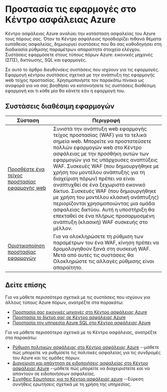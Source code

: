 <properties
   pageTitle="Προστασία τις εφαρμογές στο Κέντρο ασφάλειας Azure | Microsoft Azure"
   description="Αυτό διευθύνσεις εγγράφου συστάσεις στο Κέντρο ασφάλειας Azure που σας βοηθούν να προστατεύσετε Azure τις εφαρμογές σας και να παραμένετε σύμφωνα με τις πολιτικές ασφαλείας."
   services="security-center"
   documentationCenter="na"
   authors="TerryLanfear"
   manager="MBaldwin"
   editor=""/>

<tags
   ms.service="security-center"
   ms.devlang="na"
   ms.topic="article"
   ms.tgt_pltfrm="na"
   ms.workload="na"
   ms.date="08/04/2016"
   ms.author="terrylan"/>

# <a name="protecting-your-applications-in-azure-security-center"></a>Προστασία τις εφαρμογές στο Κέντρο ασφάλειας Azure

Κέντρο ασφάλειας Azure αναλύει την κατάσταση ασφαλείας του Azure τους πόρους σας. Όταν το Κέντρο ασφάλειας προσδιορίζει πιθανά θέματα ευπάθειας ασφαλείας, δημιουργεί συστάσεις που θα σας καθοδηγήσει στη διαδικασία ρύθμισης παραμέτρων απαραίτητα στοιχεία ελέγχου.  Συστάσεις εφαρμόσετε στους τύπους πόρων Azure: εικονικές μηχανές (ΣΠΣ), δικτύωσης, SQL και εφαρμογές.

Σε αυτό το άρθρο διευθύνσεις συστάσεις που ισχύουν για τις εφαρμογές.  Εφαρμογή κέντρου συστάσεις σχετικά με την ανάπτυξη της εφαρμογής web τείχος προστασίας.  Χρησιμοποιήστε τον παρακάτω πίνακα ως αναφορά για να σας βοηθήσει να κατανοήσετε τις συστάσεις διαθέσιμη εφαρμογή και τι κάθε μία θα κάνετε εάν η εφαρμογή του.

## <a name="available-application-recommendations"></a>Συστάσεις διαθέσιμη εφαρμογών

|Σύσταση|Περιγραφή|
|-----|-----|
|[Προσθέστε ένα τείχος προστασίας εφαρμογής web](security-center-add-web-application-firewall.md)|Συνιστά την ανάπτυξη web εφαρμογής τείχος προστασίας (WAF) για τα τελικά σημεία web. Μπορείτε να προστατεύσετε πολλών εφαρμογών web στο Κέντρο ασφάλειας με την προσθήκη αυτών των εφαρμογών για τις υπάρχουσες αναπτύξεις WAF. Συσκευές WAF (που δημιουργήθηκε με χρήση του μοντέλου ανάπτυξης για τη διαχείριση πόρων) πρέπει να είναι αναπτυχθεί σε ένα ξεχωριστό εικονικό δίκτυο. Συσκευές WAF (που δημιουργήθηκε με χρήση του μοντέλου κλασική ανάπτυξης) περιορίζονται χρησιμοποιώντας μια ομάδα ασφαλείας δικτύου. Αυτή η υποστήριξη θα επεκταθεί σε ένα πλήρως προσαρμοσμένη ανάπτυξη (κλασική) WAF συσκευής στο μέλλον.|
|[Οριστικοποίηση προστασίας εφαρμογών](security-center-add-web-application-firewall.md#finalize-application-protection)|Για να ολοκληρώσετε τη ρύθμιση των παραμέτρων του ένα WAF, κίνηση πρέπει να δρομολογηθούν ξανά στη συσκευή WAF. Μετά από αυτές τις συστάσεις θα Ολοκληρώστε τις αλλαγές ρύθμισης είναι απαραίτητο.|

## <a name="see-also"></a>Δείτε επίσης

Για να μάθετε περισσότερα σχετικά με τις συστάσεις που ισχύουν για άλλους τύπους Azure πόρων, ανατρέξτε στα παρακάτω:

- [Προστασία σας εικονικές μηχανές στο Κέντρο ασφάλειας Azure](security-center-virtual-machine-recommendations.md)
- [Προστασία το δίκτυό σας σε Κέντρο ασφάλειας Azure](security-center-network-recommendations.md)
- [Προστασία την υπηρεσία Azure SQL στο Κέντρο ασφάλειας Azure](security-center-sql-service-recommendations.md)

Για να μάθετε περισσότερα σχετικά με το Κέντρο ασφάλειας, ανατρέξτε στα παρακάτω:

- [Ρύθμιση πολιτικών ασφάλειας στο Κέντρο ασφάλειας Azure](security-center-policies.md) --μάθετε πώς μπορείτε να ρυθμίσετε τις πολιτικές ασφαλείας για τις συνδρομές του Azure και τις ομάδες πόρων.
- [Διαχείριση και απάντηση σε ειδοποιήσεις ασφαλείας στο Κέντρο ασφάλειας Azure](security-center-managing-and-responding-alerts.md) --μάθετε πώς μπορείτε να διαχειριστείτε και να απαντούν σε ειδοποιήσεων ασφαλείας.
- [Συνήθεις Ερωτήσεις για το Κέντρο ασφάλειας azure](security-center-faq.md) --Εύρεση συνήθεις ερωτήσεις σχετικά με τη χρήση της υπηρεσίας.
